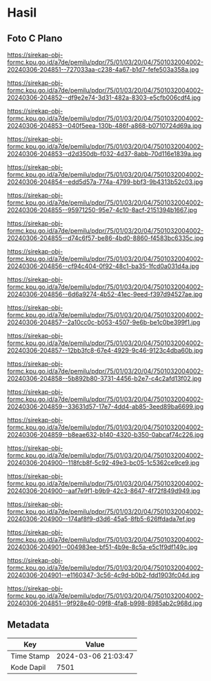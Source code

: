 # Hasil

## Foto C Plano

https://sirekap-obj-formc.kpu.go.id/a7de/pemilu/pdpr/75/01/03/20/04/7501032004002-20240306-204851--727033aa-c238-4a67-b1d7-fefe503a358a.jpg

https://sirekap-obj-formc.kpu.go.id/a7de/pemilu/pdpr/75/01/03/20/04/7501032004002-20240306-204852--df9e2e74-3d31-482a-8303-e5cfb006cdf4.jpg

https://sirekap-obj-formc.kpu.go.id/a7de/pemilu/pdpr/75/01/03/20/04/7501032004002-20240306-204853--040f5eea-130b-486f-a868-b0710724d69a.jpg

https://sirekap-obj-formc.kpu.go.id/a7de/pemilu/pdpr/75/01/03/20/04/7501032004002-20240306-204853--d2d350db-f032-4d37-8abb-70d116e1839a.jpg

https://sirekap-obj-formc.kpu.go.id/a7de/pemilu/pdpr/75/01/03/20/04/7501032004002-20240306-204854--edd5d57a-774a-4799-bbf3-9b4313b52c03.jpg

https://sirekap-obj-formc.kpu.go.id/a7de/pemilu/pdpr/75/01/03/20/04/7501032004002-20240306-204855--95971250-95e7-4c10-8acf-2151394b1667.jpg

https://sirekap-obj-formc.kpu.go.id/a7de/pemilu/pdpr/75/01/03/20/04/7501032004002-20240306-204855--d74c6f57-be86-4bd0-8860-f4583bc6335c.jpg

https://sirekap-obj-formc.kpu.go.id/a7de/pemilu/pdpr/75/01/03/20/04/7501032004002-20240306-204856--cf94c404-0f92-48c1-ba35-1fcd0a031d4a.jpg

https://sirekap-obj-formc.kpu.go.id/a7de/pemilu/pdpr/75/01/03/20/04/7501032004002-20240306-204856--6d6a9274-4b52-41ec-9eed-f397d94527ae.jpg

https://sirekap-obj-formc.kpu.go.id/a7de/pemilu/pdpr/75/01/03/20/04/7501032004002-20240306-204857--2a10cc0c-b053-4507-9e6b-be1c0be399f1.jpg

https://sirekap-obj-formc.kpu.go.id/a7de/pemilu/pdpr/75/01/03/20/04/7501032004002-20240306-204857--12bb3fc8-67e4-4929-9c46-9123c4dba60b.jpg

https://sirekap-obj-formc.kpu.go.id/a7de/pemilu/pdpr/75/01/03/20/04/7501032004002-20240306-204858--5b892b80-3731-4456-b2e7-c4c2afd13f02.jpg

https://sirekap-obj-formc.kpu.go.id/a7de/pemilu/pdpr/75/01/03/20/04/7501032004002-20240306-204859--33631d57-17e7-4dd4-ab85-3eed89ba6699.jpg

https://sirekap-obj-formc.kpu.go.id/a7de/pemilu/pdpr/75/01/03/20/04/7501032004002-20240306-204859--b8eae632-b140-4320-b350-0abcaf74c226.jpg

https://sirekap-obj-formc.kpu.go.id/a7de/pemilu/pdpr/75/01/03/20/04/7501032004002-20240306-204900--118fcb8f-5c92-49e3-bc05-1c5362ce9ce9.jpg

https://sirekap-obj-formc.kpu.go.id/a7de/pemilu/pdpr/75/01/03/20/04/7501032004002-20240306-204900--aaf7e9f1-b9b9-42c3-8647-4f72f849d949.jpg

https://sirekap-obj-formc.kpu.go.id/a7de/pemilu/pdpr/75/01/03/20/04/7501032004002-20240306-204900--174af8f9-d3d6-45a5-8fb5-626ffdada7ef.jpg

https://sirekap-obj-formc.kpu.go.id/a7de/pemilu/pdpr/75/01/03/20/04/7501032004002-20240306-204901--004983ee-bf51-4b9e-8c5a-e5c1f9df149c.jpg

https://sirekap-obj-formc.kpu.go.id/a7de/pemilu/pdpr/75/01/03/20/04/7501032004002-20240306-204901--e1160347-3c56-4c9d-b0b2-fdd1903fc04d.jpg

https://sirekap-obj-formc.kpu.go.id/a7de/pemilu/pdpr/75/01/03/20/04/7501032004002-20240306-204851--9f928e40-09f8-4fa8-b998-8985ab2c968d.jpg


## Metadata

| Key        | Value               |
| ---------- | ------------------- |
| Time Stamp | 2024-03-06 21:03:47 |
| Kode Dapil | 7501                |



